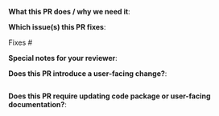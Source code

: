 <!--  Thanks for sending a pull request!  Here are some tips for you:
1. If this is your first time, please read our contributor guidelines: https://github.com/m3db/m3/blob/master/CONTRIBUTING.md and developer notes https://github.com/m3db/m3/blob/master/DEVELOPER.md
2. Please label this pull request according to what type of issue you are addressing.
3. Ensure you have added or ran the appropriate tests for your PR: read more at https://github.com/m3db/m3/blob/master/DEVELOPER.md#testing-changes
4. Follow the instructions for writing a changelog note: read more at https://github.com/m3db/m3/blob/master/DEVELOPER.md#adding-a-changelog
-->

**What this PR does / why we need it**:

**Which issue(s) this PR fixes**:
<!--
*Automatically closes linked issue when PR is merged.
Usage: `Fixes #<issue number>`, or `Fixes (paste link of issue)`.
-->
Fixes #

**Special notes for your reviewer**:

**Does this PR introduce a user-facing change?**:
<!--
If no, just write "NONE" in the release-note block below.
If yes, a release note is required:
Enter your extended release note in the block below. If the PR requires additional action from users switching to the new release, include the string "action required".
-->
```release-note

```

**Does this PR require updating code package or user-facing documentation?**:
<!--
If no, just write "NONE" in the documentation-note block below.
If yes, describe which documentation you updated.
Note: Any changes that significantly updates how a code package is architectured or functions requires code package documentation updates in the form of updates to the README.md file in that package.
-->
```documentation-note

```
